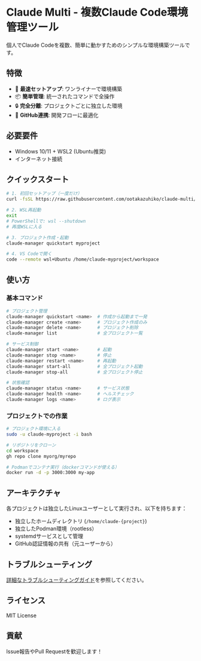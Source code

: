 # Claude Multi - 複数Claude Code環境管理ツール

個人でClaude Codeを複数、簡単に動かすためのシンプルな環境構築ツールです。

## 特徴

- 🚀 **最速セットアップ**: ワンライナーで環境構築
- 📦 **簡単管理**: 統一されたコマンドで全操作
- 🔒 **完全分離**: プロジェクトごとに独立した環境
- 🐙 **GitHub連携**: 開発フローに最適化

## 必要要件

- Windows 10/11 + WSL2 (Ubuntu推奨)
- インターネット接続

## クイックスタート

```bash
# 1. 初回セットアップ（一度だけ）
curl -fsSL https://raw.githubusercontent.com/ootakazuhiko/claude-multi/main/quick-setup.sh | bash

# 2. WSL再起動
exit
# PowerShellで: wsl --shutdown
# 再度WSLに入る

# 3. プロジェクト作成・起動
claude-manager quickstart myproject

# 4. VS Codeで開く
code --remote wsl+Ubuntu /home/claude-myproject/workspace
```

## 使い方

### 基本コマンド

```bash
# プロジェクト管理
claude-manager quickstart <name>  # 作成から起動まで一発
claude-manager create <name>      # プロジェクト作成のみ
claude-manager delete <name>      # プロジェクト削除
claude-manager list               # 全プロジェクト一覧

# サービス制御
claude-manager start <name>       # 起動
claude-manager stop <name>        # 停止
claude-manager restart <name>     # 再起動
claude-manager start-all          # 全プロジェクト起動
claude-manager stop-all           # 全プロジェクト停止

# 状態確認
claude-manager status <name>      # サービス状態
claude-manager health <name>      # ヘルスチェック
claude-manager logs <name>        # ログ表示
```

### プロジェクトでの作業

```bash
# プロジェクト環境に入る
sudo -u claude-myproject -i bash

# リポジトリをクローン
cd workspace
gh repo clone myorg/myrepo

# Podmanでコンテナ実行（dockerコマンドが使える）
docker run -d -p 3000:3000 my-app
```

## アーキテクチャ

各プロジェクトは独立したLinuxユーザーとして実行され、以下を持ちます：

- 独立したホームディレクトリ (`/home/claude-{project}`)
- 独立したPodman環境（rootless）
- systemdサービスとして管理
- GitHub認証情報の共有（元ユーザーから）

## トラブルシューティング

[詳細なトラブルシューティングガイド](docs/troubleshooting.md)を参照してください。

## ライセンス

MIT License

## 貢献

Issue報告やPull Requestを歓迎します！